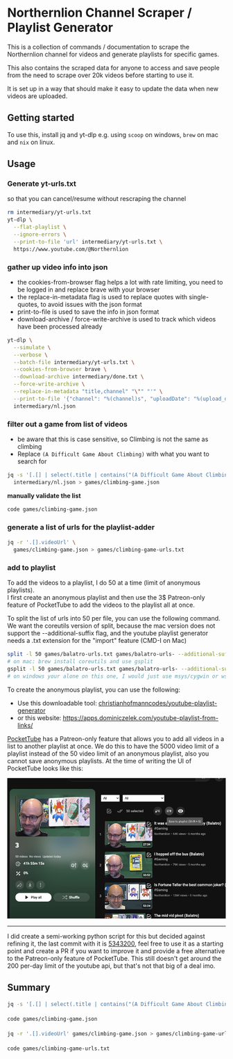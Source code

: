 # Northernlion Channel Scraper / Playlist Generator
This is a collection of commands / documentation to scrape the Northernlion channel for videos and generate playlists for specific games.

This also contains the scraped data for anyone to access and save people from the need to scrape over 20k videos before starting to use it. 

It is set up in a way that should make it easy to update the data when new videos are uploaded.

## Getting started
To use this, install jq and yt-dlp e.g. using `scoop` on windows, `brew` on mac and `nix` on linux.  

## Usage

### Generate yt-urls.txt
so that you can cancel/resume without rescraping the channel
```bash
rm intermediary/yt-urls.txt
yt-dlp \
  --flat-playlist \
  --ignore-errors \
  --print-to-file 'url' intermediary/yt-urls.txt \
  https://www.youtube.com/@Northernlion
```


### gather up video info into json
- the cookies-from-browser flag helps a lot with rate limiting, you need to be logged in and replace brave with your browser
- the replace-in-metadata flag is used to replace quotes with single-quotes, to avoid issues with the json format
- print-to-file is used to save the info in json format
- download-archive / force-write-archive is used to track which videos have been processed already
```bash
yt-dlp \
  --simulate \
  --verbose \
  --batch-file intermediary/yt-urls.txt \
  --cookies-from-browser brave \
  --download-archive intermediary/done.txt \
  --force-write-archive \
  --replace-in-metadata "title,channel" "\"" "'" \
  --print-to-file '{"channel": "%(channel)s", "uploadDate": "%(upload_date)sT%(epoch-3600>%H%M%S)s", "videoUrl": "%(webpage_url)s", "title": "%(title)s"}' \
  intermediary/nl.json
```

### filter out a game from list of videos 
- be aware that this is case sensitive, so Climbing is not the same as climbing
- Replace `(A Difficult Game About Climbing)` with what you want to search for
```bash
jq -s '[.[] | select(.title | contains("(A Difficult Game About Climbing)"))] | sort_by(.uploadDate)' \
  intermediary/nl.json > games/climbing-game.json
```
**manually validate the list**
```bash
code games/climbing-game.json
```

### generate a list of urls for the playlist-adder
```bash
jq -r '.[].videoUrl' \
  games/climbing-game.json > games/climbing-game-urls.txt
```
### add to playlist

To add the videos to a playlist, I do 50 at a time (limit of anonymous playlists).  
I first create an anonymous playlist and then use the 3$ Patreon-only feature of PocketTube to add the videos to the playlist all at once.

To split the list of urls into 50 per file, you can use the following command. We want the coreutils version of split, because the mac version does not support the --additional-suffix flag, and the youtube playlist generator needs a .txt extension for the "import" feature (CMD-I on Mac)
```bash
split -l 50 games/balatro-urls.txt games/balatro-urls- --additional-suffix=.txt
# on mac: brew install coreutils and use gsplit
gsplit -l 50 games/balatro-urls.txt games/balatro-urls- --additional-suffix=.txt
# on windows your alone on this one, I would just use msys/cygwin or wsl instead of fighting with powershell, but you do you)
```

To create the anonymous playlist, you can use the following:
- Use this downloadable tool: [christianhofmanncodes/youtube-playlist-generator](https://github.com/christianhofmanncodes/youtube-playlist-generator)
- or this website: https://apps.dominiczelek.com/youtube-playlist-from-links/

[PocketTube](https://pockettube.io/) has a Patreon-only feature that allows you to add all videos in a list to another playlist at once. We do this to have the 5000 video limit of a playlist instead of the 50 video limit of an anonymous playlist, also you cannot save anonymous playlists.
At the time of writing the UI of PocketTube looks like this:

![add-to-playlist](add-to-playlist.png)

--- 
I did create a semi-working python script for this but decided against refining it, the last commit with it is [5343200](https://github.com/Alistair1231/NL-Video-Overview/commit/5343200dc2ee1542d06d4fcda916b62c2f607aa4), feel free to use it as a starting point and create a PR if you want to improve it and provide a free alternative to the Patreon-only feature of PocketTube. This still doesn't get around the 200 per-day limit of the youtube api, but that's not that big of a deal imo.

## Summary
```bash
jq -s '[.[] | select(.title | contains("(A Difficult Game About Climbing)"))] | sort_by(.uploadDate)' intermediary/nl.json > games/climbing-game.json

code games/climbing-game.json

jq -r '.[].videoUrl' games/climbing-game.json > games/climbing-game-urls.txt

code games/climbing-game-urls.txt
```